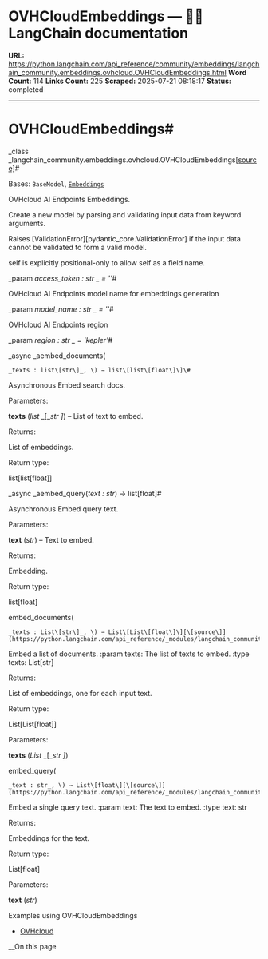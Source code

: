 # OVHCloudEmbeddings — 🦜🔗 LangChain  documentation

**URL:** https://python.langchain.com/api_reference/community/embeddings/langchain_community.embeddings.ovhcloud.OVHCloudEmbeddings.html
**Word Count:** 114
**Links Count:** 225
**Scraped:** 2025-07-21 08:18:17
**Status:** completed

---

# OVHCloudEmbeddings\#

_class _langchain\_community.embeddings.ovhcloud.OVHCloudEmbeddings[\[source\]](https://python.langchain.com/api_reference/_modules/langchain_community/embeddings/ovhcloud.html#OVHCloudEmbeddings)\#     

Bases: `BaseModel`, [`Embeddings`](https://python.langchain.com/api_reference/core/embeddings/langchain_core.embeddings.embeddings.Embeddings.html#langchain_core.embeddings.embeddings.Embeddings "langchain_core.embeddings.embeddings.Embeddings")

OVHcloud AI Endpoints Embeddings.

Create a new model by parsing and validating input data from keyword arguments.

Raises \[ValidationError\]\[pydantic\_core.ValidationError\] if the input data cannot be validated to form a valid model.

self is explicitly positional-only to allow self as a field name.

_param _access\_token _: str_ _ = ''_\#     

OVHcloud AI Endpoints model name for embeddings generation

_param _model\_name _: str_ _ = ''_\#     

OVHcloud AI Endpoints region

_param _region _: str_ _ = 'kepler'_\#     

_async _aembed\_documents\(

    _texts : list\[str\]_, \) → list\[list\[float\]\]\#     

Asynchronous Embed search docs.

Parameters:     

**texts** \(_list_ _\[__str_ _\]_\) – List of text to embed.

Returns:     

List of embeddings.

Return type:     

list\[list\[float\]\]

_async _aembed\_query\(_text : str_\) → list\[float\]\#     

Asynchronous Embed query text.

Parameters:     

**text** \(_str_\) – Text to embed.

Returns:     

Embedding.

Return type:     

list\[float\]

embed\_documents\(

    _texts : List\[str\]_, \) → List\[List\[float\]\][\[source\]](https://python.langchain.com/api_reference/_modules/langchain_community/embeddings/ovhcloud.html#OVHCloudEmbeddings.embed_documents)\#     

Embed a list of documents. :param texts: The list of texts to embed. :type texts: List\[str\]

Returns:     

List of embeddings, one for each input text.

Return type:     

List\[List\[float\]\]

Parameters:     

**texts** \(_List_ _\[__str_ _\]_\)

embed\_query\(

    _text : str_, \) → List\[float\][\[source\]](https://python.langchain.com/api_reference/_modules/langchain_community/embeddings/ovhcloud.html#OVHCloudEmbeddings.embed_query)\#     

Embed a single query text. :param text: The text to embed. :type text: str

Returns:     

Embeddings for the text.

Return type:     

List\[float\]

Parameters:     

**text** \(_str_\)

Examples using OVHCloudEmbeddings

  * [OVHcloud](https://python.langchain.com/docs/integrations/text_embedding/ovhcloud/)

__On this page